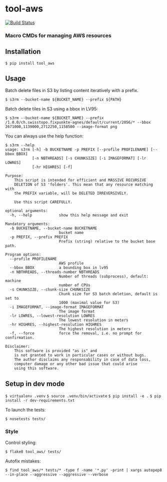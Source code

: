 tool-aws
========

[![Build Status](https://travis-ci.org/geoadmin/tool-aws.svg?branch=master)](https://travis-ci.org/geoadmin/tool-aws)

### Macro CMDs for managing AWS resources

## Installation

`$ pip install tool_aws`

## Usage

Batch delete files in S3 by listing content iteratively with a prefix.

`$ s3rm --bucket-name ${BUCKET_NAME} --prefix ${PATH}`

Batch delete tiles in S3 using a bbox in LV95:

`$ s3rm --bucket-name ${BUCKET_NAME} --prefix /1.0.0/ch.swisstopo.fixpunkte-agnes/default/current/2056/* --bbox 2671000,1139000,2712250,1158500 --image-format png`


You can always use the help function:

```
$ s3rm --help
usage: s3rm [-h] -b BUCKETNAME -p PREFIX [--profile PROFILENAME] [--bbox BBOX]
            [-n NBTHREADS] [-s CHUNKSIZE] [-i IMAGEFORMAT] [-lr LOWRES]
            [-hr HIGHRES] [-f]

Purpose:
    This script is intended for efficient and MASSIVE RECURSIVE
    DELETION of S3 'folders'. This mean that any resource matching with
    the PREFIX variable, will be DELETED IRREVERSIVELY.

    Use this script CAREFULLY.

optional arguments:
  -h, --help            show this help message and exit

Mandatory arguments:
  -b BUCKETNAME, --bucket-name BUCKETNAME
                        bucket name
  -p PREFIX, --prefix PREFIX
                        Prefix (string) relative to the bucket base path.

Program options:
  --profile PROFILENAME
                        AWS profile
  --bbox BBOX           a bounding box in lv95
  -n NBTHREADS, --threads-number NBTHREADS
                        Number of threads (subprocess), default: machine
                        number of CPUs
  -s CHUNKSIZE, --chunk-size CHUNKSIZE
                        Chunk size for S3 batch deletion, default is set to
                        1000 (maximal value for S3)
  -i IMAGEFORMAT, --image-format IMAGEFORMAT
                        The image format
  -lr LOWRES, --lowest-resolution LOWRES
                        The lowest resolution in meters
  -hr HIGHRES, --highest-resolution HIGHRES
                        The highest resolution in meters
  -f, --force           force the removal, i.e. no prompt for confirmation.

Disclaimer:
    This software is provided "as is" and
    is not granted to work in particular cases or without bugs.
    The author disclaims any responsability in case of data loss,
    computer damage or any other bad issue that could arise
    using this software.
```

## Setup in dev mode

`$ virtualenv .venv`
`$ source .venv/bin/activate`
`$ pip install -e .`
`$ pip install -r dev-requirements.txt`


To launch the tests:

`$ nosetests tests/`

### Style

Control styling:

`$ flake8 tool_aws/ tests/`

Autofix mistakes:

`$ find tool_aws/* tests/* -type f -name '*.py' -print | xargs autopep8 --in-place --aggressive --aggressive --verbose`

